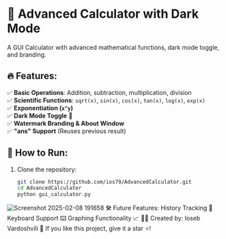 # 🧮 Advanced Calculator with Dark Mode
A GUI Calculator with advanced mathematical functions, dark mode toggle, and branding.

## 🔥 Features:
✅ **Basic Operations**: Addition, subtraction, multiplication, division  
✅ **Scientific Functions**: `sqrt(x)`, `sin(x)`, `cos(x)`, `tan(x)`, `log(x)`, `exp(x)`  
✅ **Exponentiation (`x^y`)**  
✅ **Dark Mode Toggle** 🌙  
✅ **Watermark Branding & About Window**  
✅ **"ans" Support** (Reuses previous result)  

## 🚀 How to Run:
1. Clone the repository:  
   ```bash
   git clone https://github.com/ios79/AdvancedCalculator.git
   cd AdvancedCalculator
   python gui_calculator.py
![Screenshot 2025-02-08 191658](https://github.com/user-attachments/assets/5c4f4daf-5b66-4fd6-acce-eadf08ec4873)
🛠 Future Features:
 History Tracking 📜
 Keyboard Support ⌨️
 Graphing Functionality 📈
👨‍💻 Created by: Ioseb Vardoshvili
🌟 If you like this project, give it a star ⭐!
